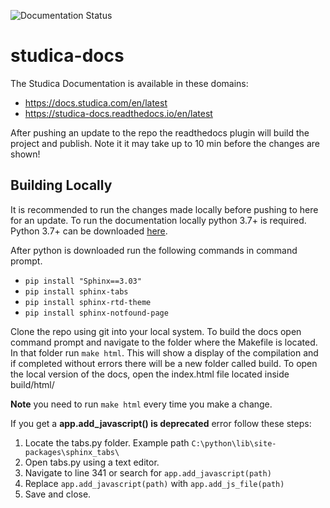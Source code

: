 ![Documentation Status](https://readthedocs.org/projects/studica-docs/badge/?version=latest)
# studica-docs

The Studica Documentation is available in these domains:
- https://docs.studica.com/en/latest
- https://studica-docs.readthedocs.io/en/latest

After pushing an update to the repo the readthedocs plugin will build the project and publish. Note it it may take up to 10 min before the changes are shown!

## Building Locally

It is recommended to run the changes made locally before pushing to here for an update. To run the documentation locally python 3.7+ is required. Python 3.7+ can be downloaded [here](https://www.python.org/downloads/). 

After python is downloaded run the following commands in command prompt.

- ``pip install "Sphinx==3.03"``
- ``pip install sphinx-tabs`` 
- ``pip install sphinx-rtd-theme``
- ``pip install sphinx-notfound-page``

Clone the repo using git into your local system. To build the docs open command prompt and navigate to the folder where the Makefile is located. In that folder run ``make html``. This will show a display of the compilation and if completed without errors there will be a new folder called build. To open the local version of the docs, open the index.html file located inside build/html/

**Note** you need to run ``make html`` every time you make a change.

If you get a **app.add_javascript() is deprecated** error follow these steps:

1. Locate the tabs.py folder. Example path ``C:\python\lib\site-packages\sphinx_tabs\``
2. Open tabs.py using a text editor.
3. Navigate to line 341 or search for ``app.add_javascript(path)``
4. Replace ``app.add_javascript(path)`` with ``app.add_js_file(path)``
5. Save and close. 